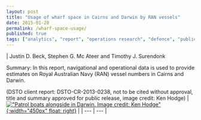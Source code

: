 ```yaml
---
layout: post
title: "Usage of wharf space in Cairns and Darwin by RAN vessels"
date: 2015-01-28
permalink: /wharf-space-usage/
published: true
tags: ["analytics", "report", "operations research", "defence", "publication", ]
---
```


| 
Justin D. Beck, Stephen G. Mc Ateer and Timothy J. Surendonk

Summary: In this report, navigational and operational data is used to provide estimates on Royal Australian Navy (RAN) vessel numbers in Cairns and Darwin.

(DSTO client report: DSTO-CR-2013-0238, not to be cited without approval, title and summary approved for public release, image credit: Ken Hodge)
|
[!["Patrol boats alongside in Darwin. Image credit: Ken Hodge"](https://upload.wikimedia.org/wikipedia/commons/6/6d/Darwin%27s_Stokes_Hill_Wharf_January_2010.jpg "Patrol boats alongside in Darwin. Image credit: Ken Hodge"){:width="450px" float: right}](https://commons.wikimedia.org/wiki/File:Darwin's_Stokes_Hill_Wharf_January_2010.jpg)
|
| --- | --- |
